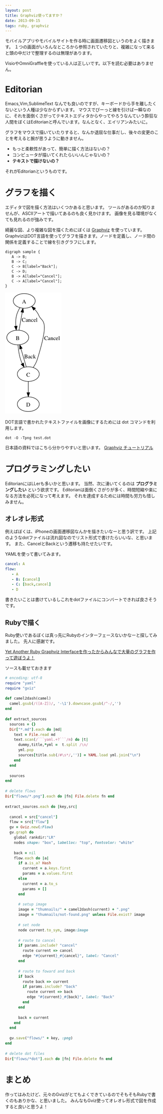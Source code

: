 ```yaml
---
layout: post
title: Graphviz使ってますか？
date: 2013-09-15
tags: ruby, graphviz
---
```


モバイルアプリやモバイルサイトを作る時に画面遷移図というのをよく描きます。
１つの画面がいろんなところから参照されていたりと、複雑になって来ると頭の中だけで整理するのは無理があります。

VisioやOmniGraffleを使っている人は正しいです。以下を読む必要はありません。

# Editorian
Emacs,Vim,SublimeText なんでも良いのですが、キーボードから手を離したくないという人種は少なからずいます。
マウスでぴーっと線を引けば一瞬なのに、それを面倒くさがってテキストエディタからやってやろうなんていう酔狂な人間をぼくはEditorianと呼んでいます。なんとなく、エイリアンみたいに。

グラフをマウスで描いていたりすると、なんか退屈な仕事だし、後々の変更のことを考えると腕が思うように動きません。

* もっと柔軟性があって、簡単に描く方法はないの？
* コンピュータが描いてくれたらいいんじゃないの？
* **テキストで描けないの？**

それがEditorianというものです。

# グラフを描く
エディタで図を描く方法はいくつかあると思います。
ツールがあるのか知りませんが、ASCIIアートで描いてあるのも良く見かけます。
画像を見る環境がなくても見れるのが強みです。

綺麗な図、より複雑な図を描くためにぼくは [Graphviz](http://www.graphviz.org) を使っています。
GraphvizはDOT言語を使ってグラフを描きます。ノードを定義し、ノード間の関係を定義することで線を引きグラフにします。

```
digraph sample {
   A -> B;
   B -> C;
   C -> B[label="Back"];
   C -> D;
   B -> A[label="Cancel"];
   C -> A[label="Cancel"];
}
```

![](/images/hoge.dot.png)

DOT言語で書かれたテキストファイルを画像にするためには dot コマンドを利用します。

```
dot -O -Tpng test.dot
```

日本語の資料ではこちら分かりやすいと思います。
[Graphviz チュートリアル](http://homepage3.nifty.com/kaku-chan/graphviz/)

# プログラミングしたい
EditorianにはLLerも多いかと思います。
当然、次に湧いてくるのは **プログラミングしたい** という欲求です。
Editorianは面倒くさがりが多く、時間短縮や楽になる方法を必死になって考えます。
それを達成するためには時間も労力も惜しみません。

## オレオレ形式
例えばぼくは、iPhoneの画面遷移図なんかを描きたいなーと思う訳です。
上記のようなdotファイルは流れ図なのでリスト形式で書けたらいいな、と思います。
また、CancelとBackという遷移も持たせたいです。

YAMLを使って書いてみます。

```yaml
cancel: A
flow:
   - A
   - B: [cancel]
   - C: [back,cancel]
   - D
```

書きたいことは書けているしこれをdotファイルにコンバートできれば良さそうです。

## Rubyで描く
Ruby使いであるぼくは真っ先にRubyのインターフェースないかなーと探してみました。
先人に感謝です。

[Yet Another Ruby Graphviz Interfaceを作ったからみんなで大量のグラフを作って遊ぼうよ！](http://melborne.github.io/2012/09/25/ruby-plus-graphviz-should-eql-gviz/)

ソースも載せておきます

```ruby
# encoding: utf-8
require "yaml"
require "gviz"

def camel2dash(camel)
  camel.gsub(/([A-Z])/, '-\1').downcase.gsub(/^-/,'')
end

def extract_sources
  sources = {}
  Dir["*.md"].each do |md|
    text = File.read md
    text.scan(/```yaml.+?```/m) do |t|
      dummy,title,*yml =  t.split /\n/
      yml.pop
      sources[title.sub(/#\s*/,'')] = YAML.load yml.join("\n")
    end
  end

  sources
end

# delete flows
Dir["flows/*.png"].each do |fn| File.delete fn end

extract_sources.each do |key,src|

  cancel = src["cancel"]
  flow = src["flow"]
  gv = Gviz.new(:Flow)
  gv.graph do
    global rankdir:"LR"
    nodes shape: "box", labelloc: "top", fontcolor: "white"

    back = nil
    flow.each do |a|
      if a.is_a? Hash
        current = a.keys.first
        params = a.values.first
      else
        current = a.to_s
        params = []
      end

      # setup image
      image = "thumnails/" + camel2dash(current) + ".png"
      image = "thumnails/not-found.png" unless File.exist? image

      # set node
      node current.to_sym, image:image

      # route to cancel
      if params.include? "cancel"
        route current => cancel
        edge "#{current}_#{cancel}", label: "Cancel"
      end

      # route to foward and back
      if back
        route back => current
        if params.include? "back"
          route current => back
          edge "#{current}_#{back}", label: "Back"
        end
      end

      back = current
    end
  end

  gv.save("flows/" + key, :png)
end

# delete dot files
Dir["flows/*dot"].each do |fn| File.delete fn end

```

# まとめ
作ってはみたけど、元々のGvizがとてもよくできているのでそもそもRubyで書くのもありかな、と思いました。
みんなもGviz使ってオレオレ形式で図を作成すると良いと思うよ！
